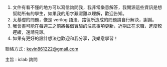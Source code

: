 1. 文件有看不懂的地方可以寫信詢問我，我非常樂意解答，我開源這些資訊是想幫助所有的學生，如果我的用字艱澀難以理解，歡迎告知。
2. 太基礎的問題，像是 verilog 語法、路徑所造成的問題請自行解決，謝謝。
3. 我會盡可能在每週三之前將每個實驗的注意事項更新，近期正在求職，進度較遲緩，還請見諒。
4. 如果有更好的設計想法也歡迎和我分享，我樂意學習！

聯絡方式 : kevin861222@gmail.com

主旨 : iclab 詢問
